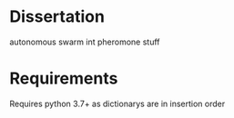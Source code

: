 # Dissertation
autonomous swarm int pheromone stuff

# Requirements
Requires python 3.7+ as dictionarys are in insertion order
